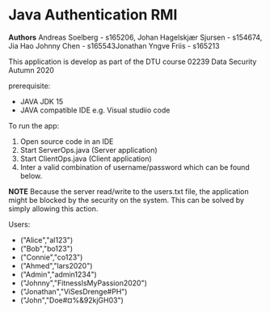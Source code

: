 # Java Authentication RMI
**Authors** Andreas Soelberg - s165206, Johan Hagelskjær Sjursen - s154674, Jia Hao Johnny Chen - s165543Jonathan Yngve Friis - s165213

This application is develop as part of the DTU course 02239 Data Security Autumn 2020

prerequisite:
- JAVA JDK 15
- JAVA compatible IDE e.g. Visual studiio code

To run the app:
1. Open source code in an IDE
2. Start ServerOps.java (Server application)
3. Start ClientOps.java (Client application)
4. Inter a valid combination of username/password which can be found below.

**NOTE** Because the server read/write to the users.txt file, the application might be blocked by the security on the system. This can be solved by simply allowing this action.

Users:
- ("Alice","al123")
- ("Bob","bo123")
- ("Connie","co123")
- ("Ahmed","lars2020")
- ("Admin","admin1234")
- ("Johnny","FitnessIsMyPassion2020")
- ("Jonathan","ViSesDrenge#PH")
- ("John","Doe#¤%&92kjGH03")
